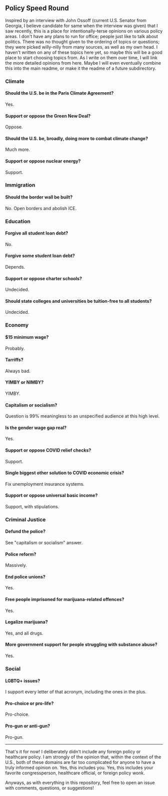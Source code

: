 ## Policy Speed Round

Inspired by an interview with John Ossoff (current U.S. Senator from Georgia, I believe candidate for same when the interview was given) that I saw recently, this is a place for intentionally-terse opinions on various policy areas.
I don't have any plans to run for office; people just like to talk about politics.
There was no thought given to the ordering of topics or questions; they were picked willy-nilly from many sources, as well as my own head.
I haven't written on any of these topics here yet, so maybe this will be a good place to start choosing topics from.
As I write on them over time, I will link the more detailed opinions from here.
Maybe I will even eventually combine this into the main readme, or make it the readme of a future subdirectory.

### Climate

#### Should the U.S. be in the Paris Climate Agreement?

Yes.

#### Support or oppose the Green New Deal?

Oppose.

#### Should the U.S. be, broadly, doing more to combat climate change?

Much more.

#### Support or oppose nuclear energy?

Support.

### Immigration

#### Should the border wall be built?

No. Open borders and abolish ICE.

### Education

#### Forgive all student loan debt?

No.

#### Forgive some student loan debt?

Depends.

#### Support or oppose charter schools?

Undecided.

#### Should state colleges and universities be tuition-free to all students?

Undecided.

### Economy

#### $15 minimum wage?

Probably.

#### Tarriffs?

Always bad.

#### YIMBY or NIMBY?

YIMBY.

#### Capitalism or socialism?

Question is 99% meaningless to an unspecified audience at this high level.

#### Is the gender wage gap real?

Yes.

#### Support or oppose COVID relief checks?

Support.

#### Single biggest other solution to COVID economic crisis?

Fix unemployment insurance systems.

#### Support or oppose universal basic income?

Support, with stipulations.

### Criminal Justice

#### Defund the police?

See "capitalism or socialism" answer.

#### Police reform?

Massively.

#### End police unions?

Yes.

#### Free people imprisoned for marijuana-related offences?

Yes.

#### Legalize marijuana?

Yes, and all drugs.

#### More government support for people struggling with substance abuse?

Yes.

### Social

#### LGBTQ+ issues?

I support every letter of that acronym, including the ones in the plus.

#### Pro-choice or pro-life?

Pro-choice.

#### Pro-gun or anti-gun?

Pro-gun.

----------------------------------------------------------------------

That's it for now!
I deliberately didn't include any foreign policy or healthcare policy.
I am strongly of the opinion that, within the context of the U.S., both of these domains are far too complicated for anyone to have a truly informed opinion on.
Yes, this includes you.
Yes, this includes your favorite congressperson, healthcare official, or foreign policy wonk.

Anyways, as with everything in this repository, feel free to open an issue with comments, questions, or suggestions!

